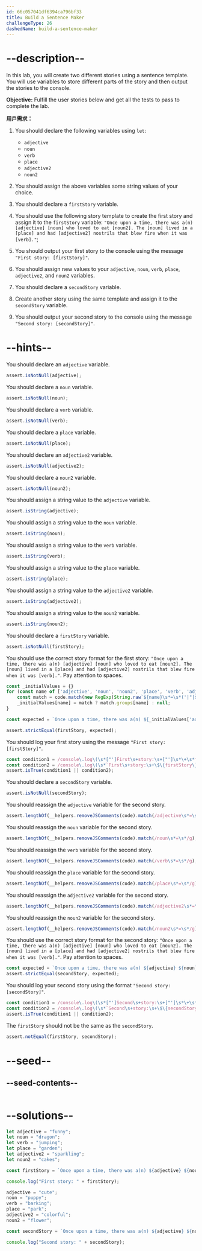 ```yaml
---
id: 66c057041df6394ca796bf33
title: Build a Sentence Maker
challengeType: 26
dashedName: build-a-sentence-maker
---
```


# --description--

In this lab, you will create two different stories using a sentence template. You will use variables to store different parts of the story and then output the stories to the console.

**Objective:** Fulfill the user stories below and get all the tests to pass to complete the lab.

**用戶需求：**

1. You should declare the following variables using `let`:

    - `adjective`
    - `noun`
    - `verb`
    - `place`
    - `adjective2`
    - `noun2`

1. You should assign the above variables some string values of your choice.

1. You should declare a `firstStory` variable.

1. You should use the following story template to create the first story and assign it to the `firstStory` variable: `"Once upon a time, there was a(n) [adjective] [noun] who loved to eat [noun2]. The [noun] lived in a [place] and had [adjective2] nostrils that blew fire when it was [verb]."`;

1. You should output your first story to the console using the message `"First story: [firstStory]"`.

1. You should assign new values to your `adjective`, `noun`, `verb`, `place`, `adjective2`, and `noun2` variables.

1. You should declare a `secondStory` variable.

1. Create another story using the same template and assign it to the `secondStory` variable.

1. You should output your second story to the console using the message `"Second story: [secondStory]"`.


# --hints--

You should declare an `adjective` variable.

```js
assert.isNotNull(adjective);
```

You should declare a `noun` variable.

```js
assert.isNotNull(noun);
```

You should declare a `verb` variable.

```js
assert.isNotNull(verb);
```

You should declare a `place` variable.

```js
assert.isNotNull(place);
```

You should declare an `adjective2` variable.

```js
assert.isNotNull(adjective2);
```

You should declare a `noun2` variable.

```js
assert.isNotNull(noun2);
```

You should assign a string value to the `adjective` variable.

```js
assert.isString(adjective);
```

You should assign a string value to the `noun` variable.

```js
assert.isString(noun);
```

You should assign a string value to the `verb` variable.

```js
assert.isString(verb);
```

You should assign a string value to the `place` variable.

```js
assert.isString(place);
```

You should assign a string value to the `adjective2` variable.

```js
assert.isString(adjective2);
```

You should assign a string value to the `noun2` variable.

```js
assert.isString(noun2);
```

You should declare a `firstStory` variable.

```js
assert.isNotNull(firstStory);
```

You should use the correct story format for the first story: `"Once upon a time, there was a(n) [adjective] [noun] who loved to eat [noun2]. The [noun] lived in a [place] and had [adjective2] nostrils that blew fire when it was [verb]."`. Pay attention to spaces.

```js
const _initialValues = {}
for (const name of ['adjective', 'noun', 'noun2', 'place', 'verb', 'adjective2']) {
    const match = code.match(new RegExp(String.raw`${name}\s*=\s*('|"|${'`'})(?<${name}>.*?)\1(?:,|;|\s|$)`, 'm'));
    _initialValues[name] = match ? match.groups[name] : null;
}

const expected = `Once upon a time, there was a(n) ${_initialValues['adjective']} ${_initialValues['noun']} who loved to eat ${_initialValues['noun2']}. The ${_initialValues['noun']} lived in a ${_initialValues['place']} and had ${_initialValues['adjective2']} nostrils that blew fire when it was ${_initialValues['verb']}.`;

assert.strictEqual(firstStory, expected);
```

You should log your first story using the message `"First story: [firstStory]"`.

```js
const condition1 = /console\.log\(\s*["']First\s+story:\s+["']\s*\+\s*firstStory\s*\);?/gm.test(code);
const condition2 = /console\.log\(\s*`First\s+story:\s+\$\{firstStory\}`\s*\);?/gm.test(code);
assert.isTrue(condition1 || condition2);
```

You should declare a `secondStory` variable.

```js
assert.isNotNull(secondStory);
```

You should reassign the `adjective` variable for the second story.

```js
assert.lengthOf(__helpers.removeJSComments(code).match(/adjective\s*=\s*/g), 2);
```

You should reassign the `noun` variable for the second story.

```js
assert.lengthOf(__helpers.removeJSComments(code).match(/noun\s*=\s*/g), 2);
```

You should reassign the `verb` variable for the second story.

```js
assert.lengthOf(__helpers.removeJSComments(code).match(/verb\s*=\s*/g), 2);
```

You should reassign the `place` variable for the second story.

```js
assert.lengthOf(__helpers.removeJSComments(code).match(/place\s*=\s*/g), 2);
```

You should reassign the `adjective2` variable for the second story.

```js
assert.lengthOf(__helpers.removeJSComments(code).match(/adjective2\s*=\s*/g), 2);
```

You should reassign the `noun2` variable for the second story.

```js
assert.lengthOf(__helpers.removeJSComments(code).match(/noun2\s*=\s*/g), 2);
```

You should use the correct story format for the second story: `"Once upon a time, there was a(n) [adjective] [noun] who loved to eat [noun2]. The [noun] lived in a [place] and had [adjective2] nostrils that blew fire when it was [verb]."`. Pay attention to spaces.

```js
const expected = `Once upon a time, there was a(n) ${adjective} ${noun} who loved to eat ${noun2}. The ${noun} lived in a ${place} and had ${adjective2} nostrils that blew fire when it was ${verb}.`;
assert.strictEqual(secondStory, expected);
```

You should log your second story using the format `"Second story: [secondStory]"`.

```js
const condition1 = /console\.log\(\s*["']Second\s+story:\s+["']\s*\+\s*secondStory\s*\);?/gm.test(code);
const condition2 = /console\.log\(\s*`Second\s+story:\s+\$\{secondStory\}`\s*\);?/gm.test(code);
assert.isTrue(condition1 || condition2);
```

The `firstStory` should not be the same as the `secondStory`.

```js
assert.notEqual(firstStory, secondStory);
```

# --seed--

## --seed-contents--

```js

```

# --solutions--

```js
let adjective = "funny";
let noun = "dragon";
let verb = "jumping";
let place = "garden";
let adjective2 = "sparkling";
let noun2 = "cakes";

const firstStory = `Once upon a time, there was a(n) ${adjective} ${noun} who loved to eat ${noun2}. The ${noun} lived in a ${place} and had ${adjective2} nostrils that blew fire when it was ${verb}.`;

console.log("First story: " + firstStory);

adjective = "cute";
noun = "puppy";
verb = "barking";
place = "park";
adjective2 = "colorful";
noun2 = "flower";

const secondStory = `Once upon a time, there was a(n) ${adjective} ${noun} who loved to eat ${noun2}. The ${noun} lived in a ${place} and had ${adjective2} nostrils that blew fire when it was ${verb}.`;

console.log("Second story: " + secondStory);
```

